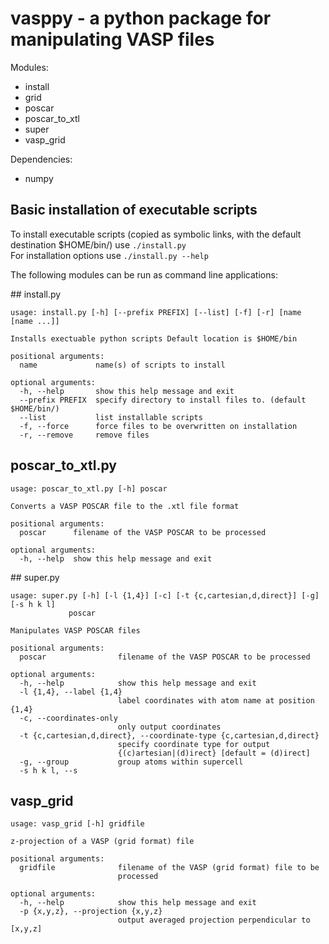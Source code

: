 # vasppy - a python package for manipulating VASP files

Modules:
- install
- grid
- poscar
- poscar_to_xtl
- super
- vasp_grid

Dependencies:
- numpy

## Basic installation of executable scripts

To install executable scripts (copied as symbolic links, with the default destination $HOME/bin/) use `./install.py`  
For installation options use `./install.py --help`

The following modules can be run as command line applications:

## install.py

    usage: install.py [-h] [--prefix PREFIX] [--list] [-f] [-r] [name [name ...]]
    
    Installs exectuable python scripts Default location is $HOME/bin
    
    positional arguments:
      name             name(s) of scripts to install
    
    optional arguments:
      -h, --help       show this help message and exit
      --prefix PREFIX  specify directory to install files to. (default $HOME/bin/)
      --list           list installable scripts
      -f, --force      force files to be overwritten on installation
      -r, --remove     remove files

## poscar_to_xtl.py

    usage: poscar_to_xtl.py [-h] poscar
    
    Converts a VASP POSCAR file to the .xtl file format
    
    positional arguments:
      poscar      filename of the VASP POSCAR to be processed
    
    optional arguments:
      -h, --help  show this help message and exit

## super.py

    usage: super.py [-h] [-l {1,4}] [-c] [-t {c,cartesian,d,direct}] [-g] [-s h k l]
                 poscar
    
    Manipulates VASP POSCAR files
    
    positional arguments:
      poscar                filename of the VASP POSCAR to be processed
    
    optional arguments:
      -h, --help            show this help message and exit
      -l {1,4}, --label {1,4}
                            label coordinates with atom name at position {1,4}
      -c, --coordinates-only
                            only output coordinates
      -t {c,cartesian,d,direct}, --coordinate-type {c,cartesian,d,direct}
                            specify coordinate type for output
                            {(c)artesian|(d)irect} [default = (d)irect]
      -g, --group           group atoms within supercell
      -s h k l, --s

## vasp_grid

    usage: vasp_grid [-h] gridfile
    
    z-projection of a VASP (grid format) file
    
    positional arguments:
      gridfile              filename of the VASP (grid format) file to be
                            processed
 
    optional arguments:
      -h, --help            show this help message and exit
      -p {x,y,z}, --projection {x,y,z}
                            output averaged projection perpendicular to [x,y,z]
